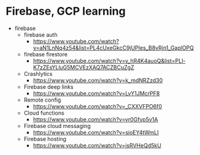 # Firebase, GCP learning

* firebase
    * firebase auth
        * https://www.youtube.com/watch?v=aN1LnNq4z54&list=PL4cUxeGkcC9jUPIes_B8vRjn1_GaplOPQ
    * firebase firestore
        * https://www.youtube.com/watch?v=v_hR4K4auoQ&list=PLl-K7zZEsYLluG5MCVEzXAQ7ACZBCuZgZ
    * Crashlytics
        * https://www.youtube.com/watch?v=k_mdNRZzd30
    * Firebase deep links
        * https://www.youtube.com/watch?v=LvY1JMcrPF8
    * Remote config
        * https://www.youtube.com/watch?v=_CXXVFPO6f0
    * Cloud functions
        * https://www.youtube.com/watch?v=vr0Gfvp5v1A
    * Firebase cloud messaging
        * https://www.youtube.com/watch?v=sioEY4tWmLI
    * Firebase hosting
        * https://www.youtube.com/watch?v=jsRVHeQd5kU
    
    
